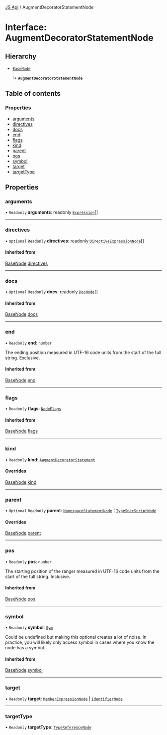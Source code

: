 [JS Api](../index.md) / AugmentDecoratorStatementNode

# Interface: AugmentDecoratorStatementNode

## Hierarchy

- [`BaseNode`](BaseNode.md)

  ↳ **`AugmentDecoratorStatementNode`**

## Table of contents

### Properties

- [arguments](AugmentDecoratorStatementNode.md#arguments)
- [directives](AugmentDecoratorStatementNode.md#directives)
- [docs](AugmentDecoratorStatementNode.md#docs)
- [end](AugmentDecoratorStatementNode.md#end)
- [flags](AugmentDecoratorStatementNode.md#flags)
- [kind](AugmentDecoratorStatementNode.md#kind)
- [parent](AugmentDecoratorStatementNode.md#parent)
- [pos](AugmentDecoratorStatementNode.md#pos)
- [symbol](AugmentDecoratorStatementNode.md#symbol)
- [target](AugmentDecoratorStatementNode.md#target)
- [targetType](AugmentDecoratorStatementNode.md#targettype)

## Properties

### arguments

• `Readonly` **arguments**: readonly [`Expression`](../index.md#expression)[]

___

### directives

• `Optional` `Readonly` **directives**: readonly [`DirectiveExpressionNode`](DirectiveExpressionNode.md)[]

#### Inherited from

[BaseNode](BaseNode.md).[directives](BaseNode.md#directives)

___

### docs

• `Optional` `Readonly` **docs**: readonly [`DocNode`](DocNode.md)[]

#### Inherited from

[BaseNode](BaseNode.md).[docs](BaseNode.md#docs)

___

### end

• `Readonly` **end**: `number`

The ending position measured in UTF-16 code units from the start of the
full string. Exclusive.

#### Inherited from

[BaseNode](BaseNode.md).[end](BaseNode.md#end)

___

### flags

• `Readonly` **flags**: [`NodeFlags`](../enums/NodeFlags.md)

#### Inherited from

[BaseNode](BaseNode.md).[flags](BaseNode.md#flags)

___

### kind

• `Readonly` **kind**: [`AugmentDecoratorStatement`](../enums/SyntaxKind.md#augmentdecoratorstatement)

#### Overrides

[BaseNode](BaseNode.md).[kind](BaseNode.md#kind)

___

### parent

• `Optional` `Readonly` **parent**: [`NamespaceStatementNode`](NamespaceStatementNode.md) \| [`TypeSpecScriptNode`](TypeSpecScriptNode.md)

#### Overrides

[BaseNode](BaseNode.md).[parent](BaseNode.md#parent)

___

### pos

• `Readonly` **pos**: `number`

The starting position of the ranger measured in UTF-16 code units from the
start of the full string. Inclusive.

#### Inherited from

[BaseNode](BaseNode.md).[pos](BaseNode.md#pos)

___

### symbol

• `Readonly` **symbol**: [`Sym`](Sym.md)

Could be undefined but making this optional creates a lot of noise. In practice,
you will likely only access symbol in cases where you know the node has a symbol.

#### Inherited from

[BaseNode](BaseNode.md).[symbol](BaseNode.md#symbol)

___

### target

• `Readonly` **target**: [`MemberExpressionNode`](MemberExpressionNode.md) \| [`IdentifierNode`](IdentifierNode.md)

___

### targetType

• `Readonly` **targetType**: [`TypeReferenceNode`](TypeReferenceNode.md)
